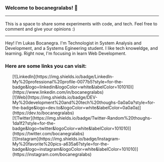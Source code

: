 ### Welcome to bocanegralabs! 🤖<hr>

This is a space to share some experiments with code, and tech. Feel free to comment and give your opinions :)<hr>

Hey! I'm Lukas Bocanegra. I'm Technologist in System Analysis and Development, and a Systems Egineering student. I like tech knoweldge, and learning.
Right now, I'm focusing in learn Web Development.

### Here are some links you can visit:
<ul>
<!--   <li>Visit my development and tech thoughs on <a href="https://dev.to/bocanegralabs">DEV</a> 💻💡</li>
  <li>Visit my favorite pictures on <a href="https://www.instagram.com/bocanegralabs/">Instagram</a> 🌄</li>
  <li>Visit random thoughs on <a href="https://twitter.com/bocanegralabs">Twitter</a> 🐦</li> -->
  [![LinkedIn](https://img.shields.io/badge/LinkedIn-My%20professional%20profile-0077b5?style=for-the-badge&logo=linkedin&logoColor=white&labelColor=101010)](https://www.linkedin.com/in/bocanegralabs)
  <br/>
  [![Web](https://img.shields.io/badge/DEV-My%20development%20and%20tech%20thoughs-0a0a0a?style=for-the-badge&logo=dev.to&logoColor=white&labelColor=0a0a0a)](https://dev.to/bocanegralabs)
  <br/>
  [![Twitter](https://img.shields.io/badge/Twitter-Random%20thoughs-1da1f2?style=for-the-badge&logo=twitter&logoColor=white&labelColor=101010)](https://twitter.com/bocanegralabs)
  <br/>
  [![Instagram](https://img.shields.io/badge/Instagram-My%20favorite%20pics-a635a6?style=for-the-badge&logo=instagram&logoColor=white&labelColor=101010)](https://instagram.com/bocanegralabs)
</ul>
